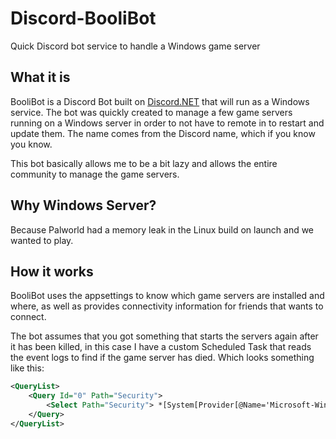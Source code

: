 # Discord-BooliBot
Quick Discord bot service to handle a Windows game server
## What it is
BooliBot is a Discord Bot built on [Discord.NET](https://github.com/discord-net/Discord.Net) that will run as a Windows service. The bot was quickly created to manage a few game servers running on a Windows server in order to not have to remote in to restart and update them. The name comes from the Discord name, which if you know you know.

This bot basically allows me to be a bit lazy and allows the entire community to manage the game servers.
## Why Windows Server?
Because Palworld had a memory leak in the Linux build on launch and we wanted to play.
## How it works
BooliBot uses the appsettings to know which game servers are installed and where, as well as provides connectivity information for friends that wants to connect.

The bot assumes that you got something that starts the servers again after it has been killed, in this case I have a custom Scheduled Task that reads the event logs to find if the game server has died. Which looks something like this:
```xml
<QueryList>
	<Query Id="0" Path="Security">
		<Select Path="Security"> *[System[Provider[@Name='Microsoft-Windows-Security-Auditing'] and (band(Keywords,9007199254740992)) and (EventID=4689)]] and *[EventData[(Data='D:\Games\Palworld\PalServer.exe')]] </Select>
	</Query>
</QueryList>
```